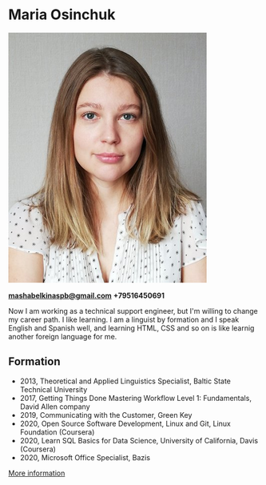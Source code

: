 # Maria Osinchuk #
![picture of me](pic/580896247.jpeg)

**mashabelkinaspb@gmail.com**
**+79516450691**

Now I am working as a technical support engineer, but I'm willing to change my career path. I like learning. I am a linguist by formation and I speak English and Spanish well, and learning HTML, CSS and so on is like learnig another foreign language for me. 
## Formation ##
* 2013, Theoretical and Applied Linguistics Specialist, Baltic State Technical University
* 2017, Getting Things Done Mastering Workflow Level 1: Fundamentals, David Allen company
* 2019, Communicating with the Customer, Green Key
* 2020, Open Source Software Development, Linux and Git, Linux Foundation (Coursera)
* 2020, Learn SQL Basics for Data Science, University of California, Davis (Coursera)
* 2020, Microsoft Office Specialist, Bazis

[More information](https://spb.hh.ru/resume/e76638eaff0918ec940039ed1f675943613135)